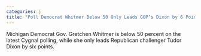 ```yaml
---
categories: j
title: "Poll Democrat Whitmer Below 50 Only Leads GOP’s Dixon by 6 Points"
---
```

Michigan Democrat Gov. Gretchen Whitmer is below 50 percent on the latest Cygnal polling, while she only leads Republican challenger Tudor Dixon by six points.